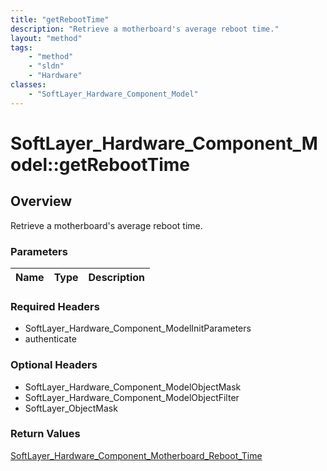 ```yaml
---
title: "getRebootTime"
description: "Retrieve a motherboard's average reboot time."
layout: "method"
tags:
    - "method"
    - "sldn"
    - "Hardware"
classes:
    - "SoftLayer_Hardware_Component_Model"
---
```

# SoftLayer_Hardware_Component_Model::getRebootTime
## Overview 
Retrieve a motherboard's average reboot time.

### Parameters 
|Name | Type | Description |
| --- | --- | --- |


### Required Headers
* SoftLayer_Hardware_Component_ModelInitParameters
* authenticate

### Optional Headers
* SoftLayer_Hardware_Component_ModelObjectMask
* SoftLayer_Hardware_Component_ModelObjectFilter
* SoftLayer_ObjectMask

### Return Values
<a href='/reference/datatypes/SoftLayer_Hardware_Component_Motherboard_Reboot_Time'>SoftLayer_Hardware_Component_Motherboard_Reboot_Time </a>

